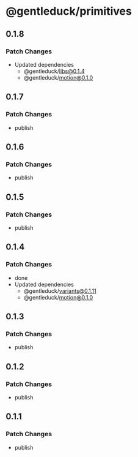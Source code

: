 # @gentleduck/primitives

## 0.1.8

### Patch Changes

- Updated dependencies
  - @gentleduck/libs@0.1.4
  - @gentleduck/motion@0.1.0

## 0.1.7

### Patch Changes

- publish

## 0.1.6

### Patch Changes

- publish

## 0.1.5

### Patch Changes

- publish

## 0.1.4

### Patch Changes

- done
- Updated dependencies
  - @gentleduck/variants@0.1.11
  - @gentleduck/motion@0.1.0

## 0.1.3

### Patch Changes

- publish

## 0.1.2

### Patch Changes

- publish

## 0.1.1

### Patch Changes

- publish
